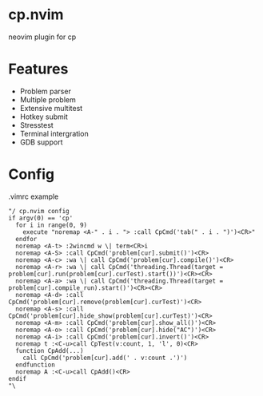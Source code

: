 
# cp.nvim

neovim plugin for cp

# Features

- Problem parser
- Multiple problem
- Extensive multitest
- Hotkey submit
- Stresstest
- Terminal intergration
- GDB support

# Config

.vimrc example

```vim
"/ cp.nvim config
if argv(0) == 'cp'
  for i in range(0, 9)
    execute "noremap <A-" . i . "> :call CpCmd('tab(" . i . ")')<CR>"
  endfor
  noremap <A-t> :2wincmd w \| term<CR>i
  noremap <A-S> :call CpCmd('problem[cur].submit()')<CR>
  noremap <A-c> :wa \| call CpCmd('problem[cur].compile()')<CR>
  noremap <A-r> :wa \| call CpCmd('threading.Thread(target = problem[cur].run(problem[cur].curTest).start())')<CR><CR>
  noremap <A-a> :wa \| call CpCmd('threading.Thread(target = problem[cur].compile_run).start()')<CR><CR>
  noremap <A-d> :call CpCmd('problem[cur].remove(problem[cur].curTest)')<CR>
  noremap <A-s> :call CpCmd('problem[cur].hide_show(problem[cur].curTest)')<CR>
  noremap <A-m> :call CpCmd('problem[cur].show_all()')<CR>
  noremap <A-o> :call CpCmd('problem[cur].hide("AC")')<CR>
  noremap <A-i> :call CpCmd('problem[cur].invert()')<CR>
  noremap t :<C-u>call CpTest(v:count, 1, 'l', 0)<CR>
  function CpAdd(...)
    call CpCmd('problem[cur].add(' . v:count .')')
  endfunction
  noremap A :<C-u>call CpAdd()<CR>
endif
"\
```

